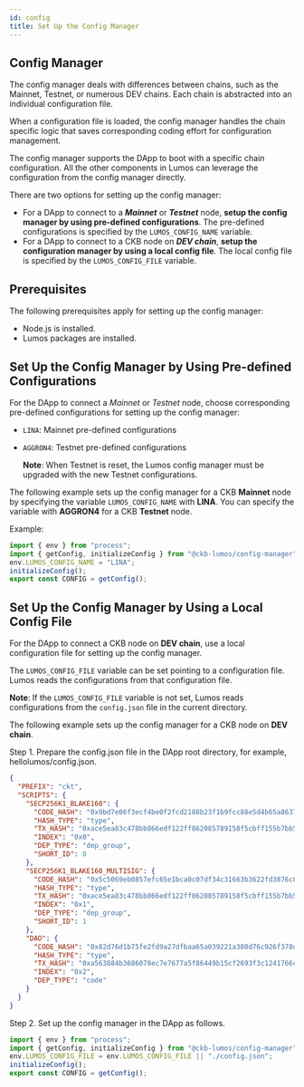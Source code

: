 ```yaml
---
id: config
title: Set Up the Config Manager
---
```

## Config Manager

The config manager deals with differences between chains, such as the Mainnet, Testnet, or numerous DEV chains. Each chain is abstracted into an individual configuration file. 

When a configuration file is loaded, the config manager handles the chain specific logic that saves corresponding coding effort for configuration management.

The config manager supports the DApp to boot with a specific chain configuration. All the other components in Lumos can leverage the configuration from the config manager directly.

There are two options for setting up the config manager:

- For a DApp to connect to a ***Mainnet*** or ***Testnet*** node, **setup the config manager by using pre-defined configurations**. The pre-defined configurations is specified by the `LUMOS_CONFIG_NAME` variable.
- For a DApp to connect to a CKB node on ***DEV chain***, **setup the configuration manager by using a local config file**. The local config file is specified by the `LUMOS_CONFIG_FILE` variable. 

## Prerequisites

The following prerequisites apply for setting up the config manager:

- Node.js is installed.
- Lumos packages are installed.

## Set Up the Config Manager by Using Pre-defined Configurations

For the DApp to connect a *Mainnet* or *Testnet* node, choose corresponding pre-defined configurations for setting up the config manager:

- `LINA`: Mainnet pre-defined configurations

- `AGGRON4`: Testnet pre-defined configurations 

  **Note**: When Testnet is reset, the Lumos config manager must be upgraded with the new Testnet configurations.

The following example sets up the config manager for a CKB **Mainnet** node by specifying the variable <code>LUMOS_CONFIG_NAME</code> with <b>LINA</b>. You can specify the variable with <b>AGGRON4</b> for a CKB **Testnet** node.

Example:

```typescript title="/mydapp/src/index.ts"
import { env } from "process";
import { getConfig, initializeConfig } from "@ckb-lumos/config-manager";
env.LUMOS_CONFIG_NAME = "LINA";
initializeConfig();
export const CONFIG = getConfig();
```

## Set Up the Config Manager by Using a Local Config File

For the DApp to connect a CKB node on **DEV chain**, use a local configuration file for setting up the config manager.

The `LUMOS_CONFIG_FILE` variable can be set pointing to a configuration file. Lumos reads the configurations from that configuration file.  

**Note**: If the `LUMOS_CONFIG_FILE` variable is not set, Lumos reads configurations from the `config.json` file in the current directory.

The following example sets up the config manager for a CKB node on **DEV chain**.

Step 1. Prepare the config.json file in the DApp root directory, for example, hellolumos/config.json.

```json title="hellolumos/config.json"
{
  "PREFIX": "ckt",
  "SCRIPTS": {
    "SECP256K1_BLAKE160": {
      "CODE_HASH": "0x9bd7e06f3ecf4be0f2fcd2188b23f1b9fcc88e5d4b65a8637b17723bbda3cce8",
      "HASH_TYPE": "type",
      "TX_HASH": "0xace5ea83c478bb866edf122ff862085789158f5cbff155b7bb5f13058555b708",
      "INDEX": "0x0",
      "DEP_TYPE": "dep_group",
      "SHORT_ID": 0
    },
    "SECP256K1_BLAKE160_MULTISIG": {
      "CODE_HASH": "0x5c5069eb0857efc65e1bca0c07df34c31663b3622fd3876c876320fc9634e2a8",
      "HASH_TYPE": "type",
      "TX_HASH": "0xace5ea83c478bb866edf122ff862085789158f5cbff155b7bb5f13058555b708",
      "INDEX": "0x1",
      "DEP_TYPE": "dep_group",
      "SHORT_ID": 1
    },
    "DAO": {
      "CODE_HASH": "0x82d76d1b75fe2fd9a27dfbaa65a039221a380d76c926f378d3f81cf3e7e13f2e",
      "HASH_TYPE": "type",
      "TX_HASH": "0xa563884b3686078ec7e7677a5f86449b15cf2693f3c1241766c6996f206cc541",
      "INDEX": "0x2",
      "DEP_TYPE": "code"
    }
  }
}
```

Step 2. Set up the config manager in the DApp as follows.

```typescript title="hellolumos/src/index.ts"
import { env } from "process";
import { getConfig, initializeConfig } from "@ckb-lumos/config-manager";
env.LUMOS_CONFIG_FILE = env.LUMOS_CONFIG_FILE || "./config.json";
initializeConfig();
export const CONFIG = getConfig();
```

